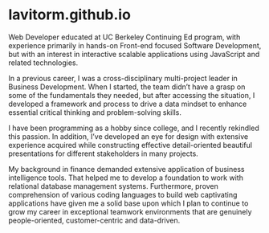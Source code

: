 # lavitorm.github.io

Web Developer educated at UC Berkeley Continuing Ed program, with experience primarily in hands-on Front-end focused Software Development, but with an interest in interactive scalable applications using JavaScript and related technologies. 

In a previous career, I was a cross-disciplinary multi-project leader in Business Development. When I started, the team didn’t have a grasp on some of the fundamentals they needed, but after accessing the situation, I developed a framework and process to drive a data mindset to enhance essential critical thinking and problem-solving skills. 

I have been programming as a hobby since college, and I recently rekindled this passion. In addition, I’ve developed an eye for design with extensive experience acquired while constructing effective detail-oriented beautiful presentations for different stakeholders in many projects. 

My background in finance demanded extensive application of business intelligence tools. That helped me to develop a foundation to work with relational database management systems. Furthermore, proven comprehension of various coding languages to build web captivating applications have given me a solid base upon which I plan to continue to grow my career in exceptional teamwork environments that are genuinely people-oriented, customer-centric and data-driven.

